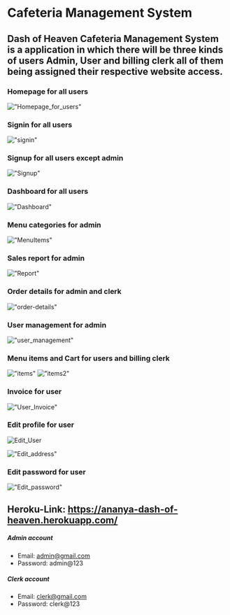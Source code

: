# Cafeteria Management System

## Dash of Heaven Cafeteria Management System is a application in which there will be three kinds of users Admin, User and billing clerk all of them being assigned their respective website access.

### Homepage for all users
!["Homepage_for_users"](https://user-images.githubusercontent.com/77260445/124922858-8bd82500-e017-11eb-850a-ade4f9ba75a7.png)

### Signin for all users
!["signin"](https://user-images.githubusercontent.com/77260445/124923021-ae6a3e00-e017-11eb-9d43-76781619aeca.png)

### Signup for all users except admin
!["Signup"](https://user-images.githubusercontent.com/77260445/124923108-c477fe80-e017-11eb-8f82-6e083010fd98.png)

### Dashboard for all users
!["Dashboard"](https://user-images.githubusercontent.com/77260445/124924041-a78ffb00-e018-11eb-9845-67872b02bcce.png)

### Menu categories for admin
!["MenuItems"](https://user-images.githubusercontent.com/77260445/124924237-dc9c4d80-e018-11eb-941b-10e4e3ee5e41.png)

### Sales report for admin
!["Report"](https://user-images.githubusercontent.com/77260445/124924286-ef168700-e018-11eb-9345-dedb87a924d3.png)

### Order details for admin and clerk
!["order-details"](https://user-images.githubusercontent.com/77260445/124924462-1bca9e80-e019-11eb-9180-911a16f3f745.png)

### User management for admin
!["user_management"](https://user-images.githubusercontent.com/77260445/124830422-74595780-df97-11eb-8d5a-20f72932a4f7.png)

### Menu items and Cart for users and billing clerk
!["items"](https://user-images.githubusercontent.com/77260445/124925673-4ff28f00-e01a-11eb-997f-819ea0aaefd9.png)
!["items2"](https://user-images.githubusercontent.com/77260445/124925687-52ed7f80-e01a-11eb-9a86-f39e6b673f09.png)


### Invoice for user
!["User_Invoice"](https://user-images.githubusercontent.com/77260445/124925941-9f38bf80-e01a-11eb-958b-0672a9f0b5a9.png)

### Edit profile for user
![Edit_User](https://user-images.githubusercontent.com/77260445/124926049-b7a8da00-e01a-11eb-89cb-4d074accc066.png)

!["Edit_address"](https://user-images.githubusercontent.com/77260445/124926749-8381e900-e01b-11eb-85f2-fe5682a4ce95.png)

### Edit password for user
!["Edit_password"](https://user-images.githubusercontent.com/77260445/124926484-33a32200-e01b-11eb-9e60-0762eefc043d.png)


## Heroku-Link: https://ananya-dash-of-heaven.herokuapp.com/

##### Admin account 
* Email: admin@gmail.com 
* Password: admin@123

##### Clerk account 
* Email: clerk@gmail.com 
* Password: clerk@123



